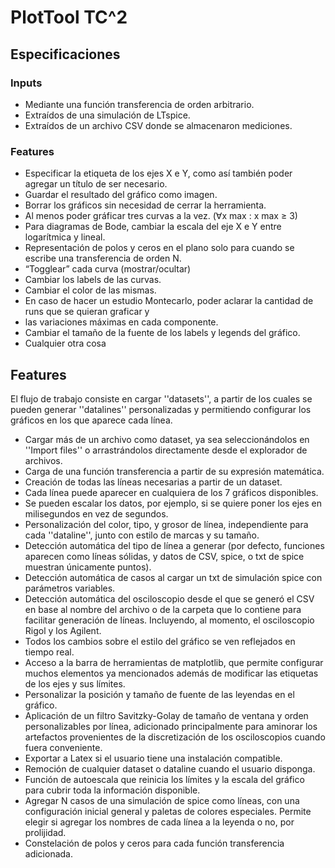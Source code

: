 # PlotTool TC^2

## Especificaciones
### Inputs
- Mediante una función transferencia de orden arbitrario.
- Extraı́dos de una simulación de LTspice.
- Extraı́dos de un archivo CSV donde se almacenaron mediciones.

### Features
- Especificar la etiqueta de los ejes X e Y, como ası́ también poder agregar un tı́tulo de ser necesario.
- Guardar el resultado del gráfico como imagen.
- Borrar los gráficos sin necesidad de cerrar la herramienta.
- Al menos poder gráficar tres curvas a la vez. (∀x max : x max ≥ 3)
- Para diagramas de Bode, cambiar la escala del eje X e Y entre logarı́tmica y lineal.
- Representación de polos y ceros en el plano solo para cuando se escribe una transferencia de orden N.
- “Togglear” cada curva (mostrar/ocultar)
- Cambiar los labels de las curvas.
- Cambiar el color de las mismas.
- En caso de hacer un estudio Montecarlo, poder aclarar la cantidad de runs que se quieran graficar y
- las variaciones máximas en cada componente.
- Cambiar el tamaño de la fuente de los labels y legends del gráfico.
- Cualquier otra cosa

## Features
El flujo de trabajo consiste en cargar ''datasets'', a partir de los cuales se pueden generar ''datalines'' personalizadas y permitiendo configurar los gráficos en los que aparece cada línea.

- Cargar más de un archivo como dataset, ya sea seleccionándolos en ''Import files'' o arrastrándolos directamente desde el explorador de archivos.
- Carga de una función transferencia a partir de su expresión matemática.
- Creación de todas las líneas necesarias a partir de un dataset.
- Cada línea puede aparecer en cualquiera de los 7 gráficos disponibles.
- Se pueden escalar los datos, por ejemplo, si se quiere poner los ejes en milisegundos en vez de segundos.
- Personalización del color, tipo, y grosor de línea, independiente para cada ''dataline'', junto con estilo de marcas y su tamaño.
- Detección automática del tipo de línea a generar (por defecto, funciones aparecen como líneas sólidas, y datos de CSV, spice, o txt de spice muestran únicamente puntos).
- Detección automática de casos al cargar un txt de simulación spice con parámetros variables.
- Detección automática del osciloscopio desde el que se generó el CSV en base al nombre del archivo o de la carpeta que lo contiene para facilitar generación de líneas. Incluyendo, al momento, el osciloscopio Rigol y los Agilent.
- Todos los cambios sobre el estilo del gráfico se ven reflejados en tiempo real.
- Acceso a la barra de herramientas de matplotlib, que permite configurar muchos elementos ya mencionados además de modificar las etiquetas de los ejes y sus límites.
- Personalizar la posición y tamaño de fuente de las leyendas en el gráfico.
- Aplicación de un filtro Savitzky-Golay de tamaño de ventana y orden personalizables por línea, adicionado principalmente para aminorar los artefactos provenientes de la discretización de los osciloscopios cuando fuera conveniente.
- Exportar a Latex si el usuario tiene una instalación compatible.
- Remoción de cualquier dataset o dataline cuando el usuario disponga.
- Función de autoescala que reinicia los límites y la escala del gráfico para cubrir toda la información disponible.
- Agregar N casos de una simulación de spice como líneas, con una configuración inicial general y paletas de colores especiales. Permite elegir si agregar los nombres de cada línea a la leyenda o no, por prolijidad.
- Constelación de polos y ceros para cada función transferencia adicionada.
